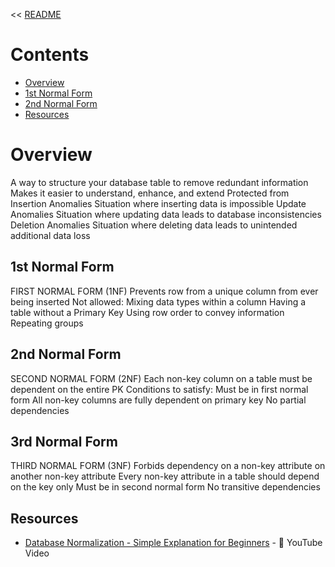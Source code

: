 << [README](./README.md)

# Contents
- [Overview](#overview)
- [1st Normal Form](#1st-normal-form)
- [2nd Normal Form](#2nd-normal-form)
- [Resources](#resources)

# Overview
A way to structure your database table to remove redundant information Makes it easier to understand, enhance, and extend Protected from Insertion Anomalies Situation where inserting data is impossible Update Anomalies Situation where updating data leads to database inconsistencies Deletion Anomalies Situation where deleting data leads to unintended additional data loss 

## 1st Normal Form
FIRST NORMAL FORM (1NF) Prevents row from a unique column from ever being inserted Not allowed: Mixing data types within a column Having a table without a Primary Key Using row order to convey information Repeating groups

## 2nd Normal Form
SECOND NORMAL FORM (2NF) Each non-key column on a table must be dependent on the entire PK Conditions to satisfy: Must be in first normal form All non-key columns are fully dependent on primary key No partial dependencies

## 3rd Normal Form
THIRD NORMAL FORM (3NF) Forbids dependency on a non-key attribute on another non-key attribute Every non-key attribute in a table should depend on the key only Must be in second normal form No transitive dependencies

## Resources
- [Database Normalization - Simple Explanation for Beginners](https://www.youtube.com/watch?v=xoTyrdT9SZI) - 🎥 YouTube Video